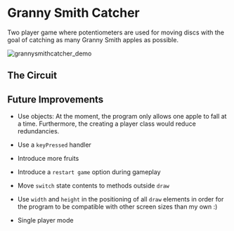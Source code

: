 # Granny Smith Catcher
Two player game where potentiometers are used for moving discs with the goal of catching as many Granny Smith apples as possible.

![grannysmithcatcher_demo](https://user-images.githubusercontent.com/53935544/113566591-4584bb80-960d-11eb-9483-d63373bec9e8.gif)

## The Circuit


## Future Improvements
+ Use objects: At the moment, the program only allows one apple to fall at a time. Furthermore, the creating a player
    class would reduce redundancies.
  
+ Use a `keyPressed` handler

+ Introduce more fruits 

+ Introduce a `restart game` option during gameplay

+ Move `switch` state contents to methods outside `draw`

+ Use `width` and `height` in the positioning of all `draw` elements in order for the program
    to be compatible with other screen sizes than my own :)
  
+ Single player mode










